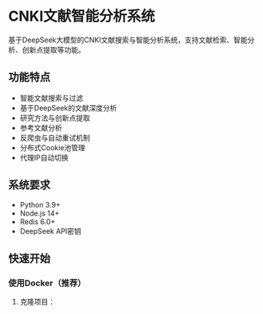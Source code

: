 # CNKI文献智能分析系统

基于DeepSeek大模型的CNKI文献搜索与智能分析系统，支持文献检索、智能分析、创新点提取等功能。

## 功能特点

- 智能文献搜索与过滤
- 基于DeepSeek的文献深度分析
- 研究方法与创新点提取
- 参考文献分析
- 反爬虫与自动重试机制
- 分布式Cookie池管理
- 代理IP自动切换

## 系统要求

- Python 3.9+
- Node.js 14+
- Redis 6.0+
- DeepSeek API密钥

## 快速开始

### 使用Docker（推荐）

1. 克隆项目： 